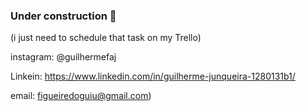 ### Under construction 🚧 
(i just need to schedule that task on my Trello)

instagram: @guilhermefaj

Linkein: https://www.linkedin.com/in/guilherme-junqueira-1280131b1/

email: <a href="mailto:figueiredoguiu@gmail.com">figueiredoguiu@gmail.com</a>)

<!--
**guilhermefaj/guilhermefaj** is a ✨ _special_ ✨ repository because its `README.md` (this file) appears on your GitHub profile.

Here are some ideas to get you started:

- 🔭 I’m currently working on ...
- 🌱 I’m currently learning ...
- 👯 I’m looking to collaborate on ...
- 🤔 I’m looking for help with ...
- 💬 Ask me about ...
- 📫 How to reach me: ...
- 😄 Pronouns: ...
- ⚡ Fun fact: ...
-->
